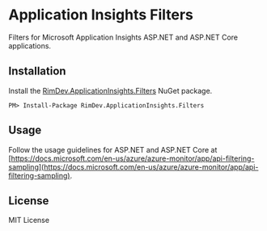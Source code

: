 # Application Insights Filters

Filters for Microsoft Application Insights ASP.NET and ASP.NET Core applications.

## Installation

Install the [RimDev.ApplicationInsights.Filters][NuGet link] NuGet package.

```
PM> Install-Package RimDev.ApplicationInsights.Filters
```

## Usage

Follow the usage guidelines for ASP.NET and ASP.NET Core at [https://docs.microsoft.com/en-us/azure/azure-monitor/app/api-filtering-sampling](https://docs.microsoft.com/en-us/azure/azure-monitor/app/api-filtering-sampling).

## License

MIT License

[NuGet link]: https://www.nuget.org/packages/RimDev.ApplicationInsights.Filters
